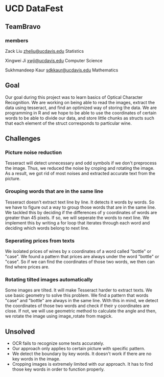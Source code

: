 # UCD DataFest
## TeamBravo
### members

Zack Liu				zheliu@ucdavis.edu		Statistics	

Xingwei Ji			xwji@ucdavis.edu		Computer Science		

Sukhmandeep Kaur	sdkkaur@ucdavis.edu	Mathematics		

## Goal
Our goal during this project was to learn basics of Optical Character Recognition. We are working on being able to read the images, extract the data using tesseract, and find an optimized way of storing the data. We are programming in R and we hope to be able to use the coordinates of certain words to be able to divide our data, and store little chunks as structs such that each element of the struct corresponds to particular wine. 

## Challenges
### Picture noise reduction
Tesseract will detect unnecessary and odd symbols if we don't preprocess the image. Thus, we reduced the noise by croping and rotating the image. As a result, we got rid of most noises and extracted accurate text from the picture.

### Grouping words that are in the same line
Tesseract doesn't extract text line by line. It detects it words by words. So we have to figure out a way to group those words that are in the same line. We tackled this by deciding if the differences of y coordinates of words are greater than 45 pixels. If so, we will seperate the words to next line. We implement this by writing a for loop that iterates through each word and deciding which words belong to next line.

### Seperating prices from texts
We isolated prices of wines by x coordinates of a word called "bottle" or "case". We found a pattern that prices are always under the word "bottle" or "case". So if we can find the coordinates of those two words, we then can find where prices are.

### Rotating tilted images automatically
Some images are tilted. It will make Tesseract harder to extract texts. We use basic geometry to solve this problem. We find a pattern that words "case" and "bottle" are always in the same line. With this in mind, we detect the coordinates of those two words and check if their y coordinates are close. If not, we will use geometric method to calculate the angle and then, we rotate the image using image_rotate from magick.

## Unsolved 
* OCR fails to recognize some texts accurately.
* Our approach only applies to certain picture with specific pattern.
* We detect the boundary by key words. It doesn't work if there are no key words in the image.
* Cropping images is extremely limited with our approach. It has to find those key words in order to function properly.
